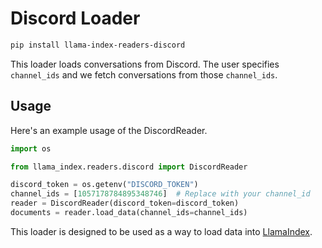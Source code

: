 # Discord Loader

```bash
pip install llama-index-readers-discord
```

This loader loads conversations from Discord. The user specifies `channel_ids` and we fetch conversations from
those `channel_ids`.

## Usage

Here's an example usage of the DiscordReader.

```python
import os

from llama_index.readers.discord import DiscordReader

discord_token = os.getenv("DISCORD_TOKEN")
channel_ids = [1057178784895348746]  # Replace with your channel_id
reader = DiscordReader(discord_token=discord_token)
documents = reader.load_data(channel_ids=channel_ids)
```

This loader is designed to be used as a way to load data into [LlamaIndex](https://github.com/run-llama/llama_index/).
